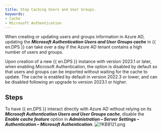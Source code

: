 ```yaml
---
title: Stop Caching Users and User Groups.
keywords:
- Cache
- Microsoft Authentication
---
```

When creating or updating users and groups information in Azure AD, updating the ***Microsoft Authentication Users and User Groups cache*** in {{ en.DPS }} can take over a day if the Azure AD tenant contains a high number of users and groups.

Upon creation of a new {{ en.DPS }} instance with version 2023.1 or later, when enabling Microsoft Authentication, the option is disabled by default so that users and groups can be imported without waiting for the cache to update. The cache is enabled by default in version 2022.3 or lower, and can be disabled following an upgrade to version 2023.1 or higher.

## Steps

To have {{ en.DPS }} interact directly with Azure AD without relying on its ***Microsoft Authentication Users and User Groups cache***, disable the ***Enable cache feature*** option in ***Administration – Server Settings – Authentication – Microsoft Authentication***.
![!!KB8121.png](https://webdevolutions.azureedge.net/docs/en/kb/KB8121.png)
